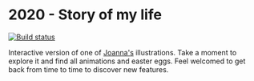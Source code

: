 2020 - Story of my life
========================

[![Build status](https://github.com/oskarwrobel/2020-live-illustration/actions/workflows/ci.yaml/badge.svg?event=push)](https://github.com/oskarwrobel/2020-live-illustration/actions/workflows/ci.yaml)

Interactive version of one of [Joanna's](https://joannalawniczak.com) illustrations.
Take a moment to explore it and find all animations and easter eggs.
Feel welcomed to get back from time to time to discover new features.
